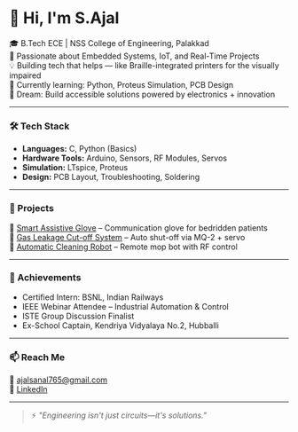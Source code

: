 # 👋 Hi, I'm S.Ajal

🎓 B.Tech ECE | NSS College of Engineering, Palakkad  
🔧 Passionate about Embedded Systems, IoT, and Real-Time Projects  
💡 Building tech that helps — like Braille-integrated printers for the visually impaired  
🌱 Currently learning: Python, Proteus Simulation, PCB Design  
🚀 Dream: Build accessible solutions powered by electronics + innovation  

---

### 🛠️ Tech Stack
- **Languages:** C, Python (Basics)  
- **Hardware Tools:** Arduino, Sensors, RF Modules, Servos  
- **Simulation:** LTspice, Proteus  
- **Design:** PCB Layout, Troubleshooting, Soldering  

---

### 💼 Projects
🔹 [Smart Assistive Glove](https://github.com/ajalsanal/automatic-floor-cleaning-robot) – Communication glove for bedridden patients  
🔹 [Gas Leakage Cut-off System](https://github.com/ajalsanal/Smart-Assistive-Glove-) – Auto shut-off via MQ-2 + servo  
🔹 [Automatic Cleaning Robot](https://github.com/ajalsanal/floor-cleaner) – Remote mop bot with RF control  


---



### 🏅 Achievements
- Certified Intern: BSNL, Indian Railways  
- IEEE Webinar Attendee – Industrial Automation & Control  
- ISTE Group Discussion Finalist  
- Ex-School Captain, Kendriya Vidyalaya No.2, Hubballi  

---

### 📫 Reach Me
📧 ajalsanal765@gmail.com  
🔗 [LinkedIn ](https://www.linkedin.com/in/s-ajal-784420343/)  

---

> ⚡ *"Engineering isn't just circuits—it's solutions."*
